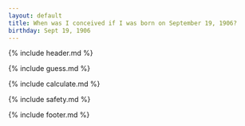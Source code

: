 ```yaml
---
layout: default
title: When was I conceived if I was born on September 19, 1906?
birthday: Sept 19, 1906
---
```


{% include header.md %}

{% include guess.md %}

{% include calculate.md %}

{% include safety.md %}

{% include footer.md %}



